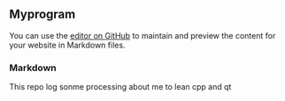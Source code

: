 ## Myprogram

You can use the [editor on GitHub](https://github.com/q1248/Cpp-study-program/edit/gh-pages/index.md) to maintain and preview the content for your website in Markdown files.

### Markdown

This repo log sonme processing about me to lean cpp and qt



